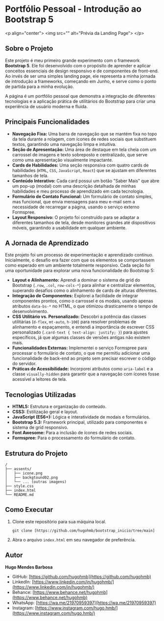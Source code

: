 # Portfólio Pessoal - Introdução ao Bootstrap 5

\<p align="center"\>
\<img src="" alt="Prévia da Landing Page"\>
\</p\>

## Sobre o Projeto

Este projeto é meu primeiro grande experimento com o framework **Bootstrap 5**. Ele foi desenvolvido com o propósito de aprender e aplicar conceitos essenciais de design responsivo e de componentes de front-end. Ao invés de ser uma simples landing page, ele representa a minha jornada de introdução a frameworks, começando em Junho, e serve como o ponto de partida para a minha evolução.

A página é um portfólio pessoal que demonstra a integração de diferentes tecnologias e a aplicação prática de utilitários do Bootstrap para criar uma experiência de usuário moderna e fluida.

## Principais Funcionalidades

  * **Navegação Fixa:** Uma barra de navegação que se mantém fixa no topo da tela durante a rolagem, com ícones de redes sociais que substituem textos, garantindo uma navegação limpa e intuitiva.
  * **Seção de Apresentação:** Uma área de destaque em tela cheia com um carrossel de imagens e texto sobreposto e centralizado, que serve como uma apresentação visualmente impactante.
  * **Cards de Habilidades:** Uma seção responsiva com quatro cards de habilidades (`HTML`, `CSS`, `JavaScript`, `React`) que se ajustam em diferentes tamanhos de tela.
  * **Conteúdo Interativo:** Cada card possui um botão "Saber Mais" que abre um pop-up (modal) com uma descrição detalhada de minhas habilidades e meu processo de aprendizado em cada tecnologia.
  * **Formulário de Contato Funcional:** Um formulário de contato simples, mas funcional, que envia mensagens para meu e-mail sem a necessidade de recarregar a página, usando o serviço externo Formspree.
  * **Layout Responsivo:** O projeto foi construído para se adaptar a diferentes tamanhos de tela, desde monitores grandes até dispositivos móveis, garantindo a usabilidade em qualquer ambiente.

## A Jornada de Aprendizado

Este projeto foi um processo de experimentação e aprendizado contínuo. Inicialmente, o desafio era fazer com que os elementos se comportassem como esperado em um ambiente totalmente responsivo. Cada seção foi uma oportunidade para explorar uma nova funcionalidade do Bootstrap 5:

  * **Layout e Alinhamento:** Aprendi a dominar o sistema de grid do Bootstrap (`.row`, `.col`, `row-cols-*`) para alinhar e centralizar elementos, superando desafios como o alinhamento de cards de alturas diferentes.
  * **Integração de Componentes:** Explorei a facilidade de integrar componentes prontos, como o carrossel e os modais, usando apenas atributos `data-bs-*` no HTML, o que otimizou drasticamente o tempo de desenvolvimento.
  * **CSS Utilitário vs. Personalizado:** Descobri a potência das classes utilitárias (`d-flex`, `mt-auto`, `h-100`) para resolver problemas de alinhamento e espaçamento, e entendi a importância de escrever CSS personalizado (`.card-text { text-align: justify; }`) para ajustes específicos, já que algumas classes de versões antigas não existem mais.
  * **Funcionalidades Externas:** Implementei o serviço Formspree para processar o formulário de contato, o que me permitiu adicionar uma funcionalidade de back-end ao projeto sem precisar escrever o código do servidor.
  * **Práticas de Acessibilidade:** Incorporei atributos como `aria-label` e a classe `visually-hidden` para garantir que a navegação com ícones fosse acessível a leitores de tela.

## Tecnologias Utilizadas

  - **HTML5:** Estrutura e organização do conteúdo.
  - **CSS3:** Estilização geral e layout.
  - **JavaScript (ES6+):** Lógica e interatividade de modais e formulários.
  - **Bootstrap 5.3:** Framework principal, utilizado para componentes e sistema de grid responsivo.
  - **Font Awesome:** Para a inclusão de ícones de redes sociais.
  - **Formspree:** Para o processamento do formulário de contato.

## Estrutura do Projeto

```
/
├── assents/
│   ├── icone.png
│   ├── backgtound02.png
│   └── ... (outras imagens)
├── style.css
├── index.html
└── README.md
```

## Como Executar

1.  Clone este repositório para sua máquina local.
    ```
    git clone [https://github.com/hugohmb/bootstrap_inicio/tree/main]
    ```
2.  Abra o arquivo `index.html` em seu navegador de preferência.

## Autor

**Hugo Mendes Barbosa**

  - GitHub: [https://github.com/hugohmb](https://github.com/hugohmb)
  - LinkedIn: [https://www.linkedin.com/in/hugohmb/](https://www.linkedin.com/in/hugohmb/)
  - Behance: [https://www.behance.net/hugohmb](https://www.behance.net/hugohmb)
  - WhatsApp: [https://wa.me/21970959397](https://wa.me/21970959397)
  - Instagram: [https://www.instagram.com/hugo.hmb/](https://www.instagram.com/hugo.hmb/)
